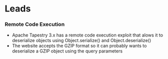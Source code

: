 # Leads
### Remote Code Execution
- Apache Tapestry 3.x has a remote code execution exploit that alows it to deserialize objects using  Object.serialize() and Object.deserialize()
- The website accepts the GZIP format so it can probably wants to deserialize a GZIP object using the query parameters